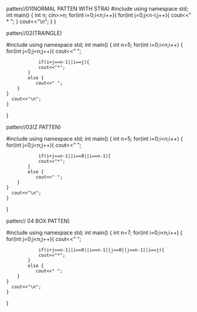 patten//01(NORMAL PATTEN WITH STRA)
#include<iostream>
using namespace std;
int main()
{
    int n;
    cin>>n;
    for(int i=0;i<n;i++){
        for(int j=0;j<n-i;j++){
            cout<<" * ";
        }
        cout<<"\n";
    }
}

patten//02(TRAINGLE)

#include<iostream>
using namespace std;
int main()
{
    int n=5;
    for(int i=0;i<n;i++)
        {
            for(int j=0;j<n;j++){
                cout<<" ";
                
                if(i+j==n-1||i==j){
                cout<<"*";
            }
            else {
               cout<<" ";
        }
    }
      cout<<"\n";  
    }
    
}

patten//03(Z PATTEN)

#include<iostream>
using namespace std;
int main()
{
    int n=5;
    for(int i=0;i<n;i++)
        {
            for(int j=0;j<n;j++){
                cout<<" ";
                
                if(i+j==n-1||i==0||i==n-1){
                cout<<"*";
            }
            else {
               cout<<" ";
        }
    }
      cout<<"\n";  
    }
    
}       

patten// 04 BOX PATTEN)

#include<iostream>
using namespace std;
int main()
{
    int n=7;
    for(int i=0;i<n;i++)
        {
            for(int j=0;j<n;j++){
                cout<<" ";
                
                if(i+j==n-1||i==0||i==n-1||j==0||j==n-1||i==j){
                cout<<"*";
            }
            else {
               cout<<" ";
        }
    }
      cout<<"\n";  
    }
    
}       
